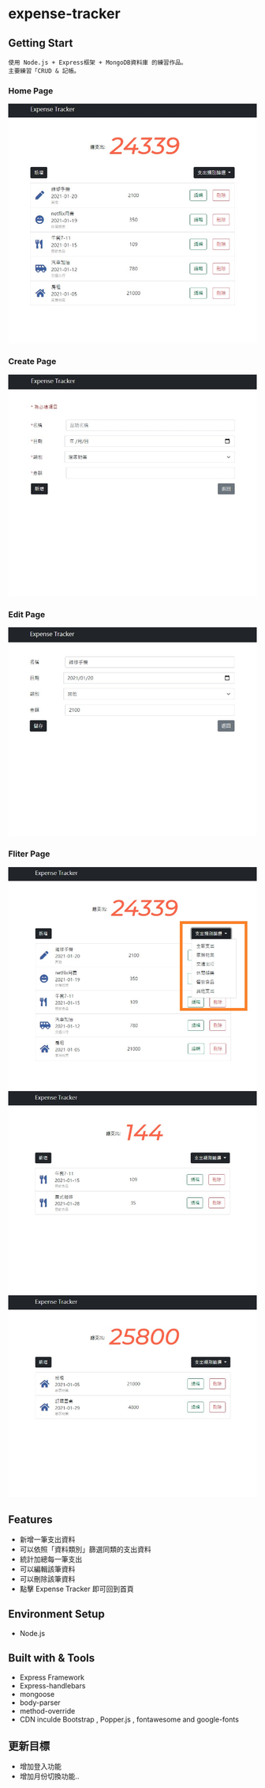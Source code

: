 # expense-tracker

## Getting Start
    使用 Node.js + Express框架 + MongoDB資料庫 的練習作品。
    主要練習「CRUD & 記帳。

### Home Page
![image](https://github.com/Ace1862020/expense-tracker/blob/master/public/ace-index.jpg)

### Create Page
![image](https://github.com/Ace1862020/expense-tracker/blob/master/public/ace-create.jpg)

### Edit Page
![image](https://github.com/Ace1862020/expense-tracker/blob/master/public/ace-edit.jpg)

### Fliter Page
![image](https://github.com/Ace1862020/expense-tracker/blob/master/public/ace-filter1.jpg)
![image](https://github.com/Ace1862020/expense-tracker/blob/master/public/ace-filter2.jpg)
![image](https://github.com/Ace1862020/expense-tracker/blob/master/public/ace-filter3.jpg)

## Features
* 新增一筆支出資料
* 可以依照「資料類別」篩選同類的支出資料
* 統計加總每一筆支出
* 可以編輯該筆資料
* 可以刪除該筆資料
* 點擊 Expense Tracker 即可回到首頁

## Environment Setup
* Node.js

## Built with & Tools
* Express Framework
* Express-handlebars
* mongoose
* body-parser
* method-override
* CDN inculde Bootstrap , Popper.js , fontawesome and google-fonts

## 更新目標
* 增加登入功能
* 增加月份切換功能..
